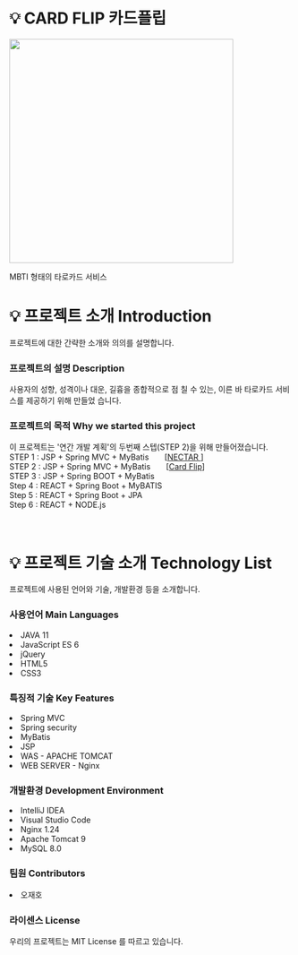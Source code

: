 # 💡 CARD FLIP 카드플립

<img src="https://user-images.githubusercontent.com/121703704/231820636-ee5eb48a-4b49-4843-ba23-fc1d0aea92a2.png" width=400px>

 MBTI 형태의 타로카드 서비스



# 💡 프로젝트 소개 Introduction


프로젝트에 대한 간략한 소개와 의의를 설명합니다.


 ### 프로젝트의 설명 Description



사용자의 성향, 성격이나 대운, 길흉을 종합적으로 점 칠 수 있는, 이른 바 타로카드 서비스를 제공하기 위해 만들었 습니다.



 ### 프로젝트의 목적 Why we started this project



이 프로젝트는 '연간 개발 계획'의 두번째 스텝(STEP 2)을 위해 만들어졌습니다. </br>
STEP 1 : JSP + Spring MVC + MyBatis  [[NECTAR ](https://github.com/CRE-A/Nectar)] </br>
STEP 2 : JSP + Spring MVC + MyBatis  [[Card Flip](https://github.com/CRE-A/CardFlip)] </br>
STEP 3 : JSP + Spring BOOT + MyBatis    </br>
Step 4 : REACT + Spring Boot + MyBATIS    </br>
Step 5 : REACT + Spring Boot + JPA        </br>
Step 6 : REACT + NODE.js                  </br></br></br>




# 💡 프로젝트 기술 소개 Technology List



프로젝트에 사용된 언어와 기술, 개발환경 등을 소개합니다.



### 사용언어 Main Languages



 <li>JAVA 11</li>

 <li>JavaScript ES 6 </li>
 
 <li>jQuery </li>

 <li>HTML5 </li>

 <li>CSS3</li>



### 특징적 기술 Key Features


 <li>Spring MVC </li>
 <li>Spring security</li>
 <li>MyBatis </li>
 <li>JSP</li>
 <li>WAS - APACHE TOMCAT</li>
 <li>WEB SERVER - Nginx</li>



### 개발환경 Development Environment



 <li>IntelliJ IDEA</li>

 <li>Visual Studio Code</li>

 <li>Nginx 1.24</li>

 <li>Apache Tomcat 9</li>

 <li>MySQL 8.0</li>
 
 
### 팀원 Contributors


 <li>오재호</li>


### 라이센스 License

우리의 프로젝트는 MIT License 를 따르고 있습니다.


